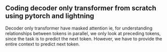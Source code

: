 ## Coding decoder only transformer from scratch using pytorch and lightning

Decoder only transformer have masked attention ie, for understanding relationships between tokens in parallel, we only look at preceding tokens, since the task is to predict the next token.
However, we have to provide the entire context to predict next token.
